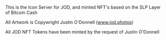 This is the Icon Server for JOD, and minted NFT's based on the SLP Layer of Bitcoin Cash

All Artwork is Copywright Justin O'Donnell (www.jod.photos)

All JOD NFT Tokens have been minted by the request of Justin O'Donnell